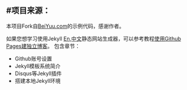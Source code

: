 ﻿#项目来源：
---
本项目Fork自[BeiYuu.com](http://beiyuu.com)的示例代码，感谢作者。

如果您想学习使用Jekyll [En][1],[中文][2]静态网站生成器，可以参考教程[使用Github Pages建独立博客][3]。
包含章节：
* Github账号设置
* Jekyll模板系统简介
* Disqus等Jekyll插件
* 搭建本地Jekyll环境

[1]: http://jekyllrb.com/
[2]: http://jekyllcn.com/
[3]: http://beiyuu.com/github-pages/